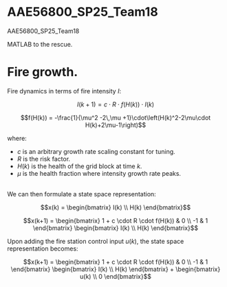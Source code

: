 # AAE56800_SP25_Team18
AAE56800_SP25_Team18

MATLAB to the rescue. 

# Fire growth. 
Fire dynamics in terms of fire intensity $I$: 
```math
I(k+1) = c \cdot R \cdot f\left(H(k)\right) \cdot I(k)
```
<!-- ```math
f(H(k)) = 
    -\frac{1}{\mu^2 -2\,\mu +1}H(k)^2 + 
    \frac{2\,\mu }{\mu^2 -2\,\mu +1}H(k) - 
    \frac{2\,\mu -1}{\mu^2 -2\,\mu +1}
``` -->
```math
f(H(k)) = 
    -\frac{1}{\mu^2 -2\,\mu +1}\cdot\left(H(k)^2-2\mu\cdot H(k)+2\mu-1\right)
```

where: 
* $c$ is an arbitrary growth rate scaling constant for tuning. 
* $R$ is the risk factor. 
* $H(k)$ is the health of the grid block at time $k$. 
* $\mu$ is the health fraction where intensity growth rate peaks. 

\
We can then formulate a state space representation: 
```math
x(k) = \begin{bmatrix}
    I(k) \\ H(k)
\end{bmatrix}
```
```math
x(k+1) = \begin{bmatrix}
    1 + c \cdot R \cdot f(H(k)) & 0 \\
    -1 & 1
\end{bmatrix} 
\begin{bmatrix}
    I(k) \\ H(k)
\end{bmatrix}
```

Upon adding the fire station control input $u(k)$, the state space representation becomes: 
```math
x(k+1) = \begin{bmatrix}
    1 + c \cdot R \cdot f(H(k)) & 0 \\
    -1 & 1
\end{bmatrix} 
\begin{bmatrix}
    I(k) \\ H(k)
\end{bmatrix} + 

\begin{bmatrix}
    u(k) \\ 0
\end{bmatrix}
```


